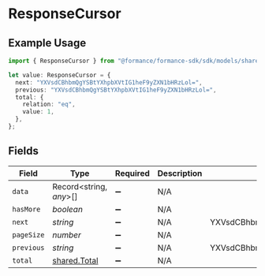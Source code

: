 # ResponseCursor

## Example Usage

```typescript
import { ResponseCursor } from "@formance/formance-sdk/sdk/models/shared";

let value: ResponseCursor = {
  next: "YXVsdCBhbmQgYSBtYXhpbXVtIG1heF9yZXN1bHRzLol=",
  previous: "YXVsdCBhbmQgYSBtYXhpbXVtIG1heF9yZXN1bHRzLol=",
  total: {
    relation: "eq",
    value: 1,
  },
};
```

## Fields

| Field                                               | Type                                                | Required                                            | Description                                         | Example                                             |
| --------------------------------------------------- | --------------------------------------------------- | --------------------------------------------------- | --------------------------------------------------- | --------------------------------------------------- |
| `data`                                              | Record<string, *any*>[]                             | :heavy_minus_sign:                                  | N/A                                                 |                                                     |
| `hasMore`                                           | *boolean*                                           | :heavy_minus_sign:                                  | N/A                                                 |                                                     |
| `next`                                              | *string*                                            | :heavy_minus_sign:                                  | N/A                                                 | YXVsdCBhbmQgYSBtYXhpbXVtIG1heF9yZXN1bHRzLol=        |
| `pageSize`                                          | *number*                                            | :heavy_minus_sign:                                  | N/A                                                 |                                                     |
| `previous`                                          | *string*                                            | :heavy_minus_sign:                                  | N/A                                                 | YXVsdCBhbmQgYSBtYXhpbXVtIG1heF9yZXN1bHRzLol=        |
| `total`                                             | [shared.Total](../../../sdk/models/shared/total.md) | :heavy_minus_sign:                                  | N/A                                                 |                                                     |